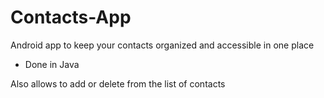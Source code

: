# Contacts-App

Android app to keep your contacts organized and accessible in one place


- Done in Java


 




Also allows to add or delete from the list of contacts










